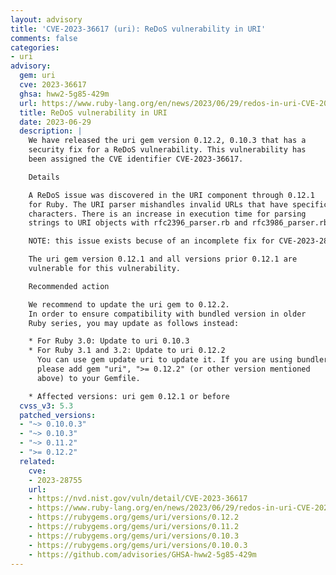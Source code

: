 ```yaml
---
layout: advisory
title: 'CVE-2023-36617 (uri): ReDoS vulnerability in URI'
comments: false
categories:
- uri
advisory:
  gem: uri
  cve: 2023-36617
  ghsa: hww2-5g85-429m
  url: https://www.ruby-lang.org/en/news/2023/06/29/redos-in-uri-CVE-2023-36617
  title: ReDoS vulnerability in URI
  date: 2023-06-29
  description: |
    We have released the uri gem version 0.12.2, 0.10.3 that has a
    security fix for a ReDoS vulnerability. This vulnerability has
    been assigned the CVE identifier CVE-2023-36617.

    Details

    A ReDoS issue was discovered in the URI component through 0.12.1
    for Ruby. The URI parser mishandles invalid URLs that have specific
    characters. There is an increase in execution time for parsing
    strings to URI objects with rfc2396_parser.rb and rfc3986_parser.rb.

    NOTE: this issue exists becuse of an incomplete fix for CVE-2023-28755.

    The uri gem version 0.12.1 and all versions prior 0.12.1 are
    vulnerable for this vulnerability.

    Recommended action

    We recommend to update the uri gem to 0.12.2.
    In order to ensure compatibility with bundled version in older
    Ruby series, you may update as follows instead:

    * For Ruby 3.0: Update to uri 0.10.3
    * For Ruby 3.1 and 3.2: Update to uri 0.12.2
      You can use gem update uri to update it. If you are using bundler,
      please add gem "uri", ">= 0.12.2" (or other version mentioned
      above) to your Gemfile.

    * Affected versions: uri gem 0.12.1 or before
  cvss_v3: 5.3
  patched_versions:
  - "~> 0.10.0.3"
  - "~> 0.10.3"
  - "~> 0.11.2"
  - ">= 0.12.2"
  related:
    cve:
    - 2023-28755
    url:
    - https://nvd.nist.gov/vuln/detail/CVE-2023-36617
    - https://www.ruby-lang.org/en/news/2023/06/29/redos-in-uri-CVE-2023-36617
    - https://rubygems.org/gems/uri/versions/0.12.2
    - https://rubygems.org/gems/uri/versions/0.11.2
    - https://rubygems.org/gems/uri/versions/0.10.3
    - https://rubygems.org/gems/uri/versions/0.10.0.3
    - https://github.com/advisories/GHSA-hww2-5g85-429m
---
```

